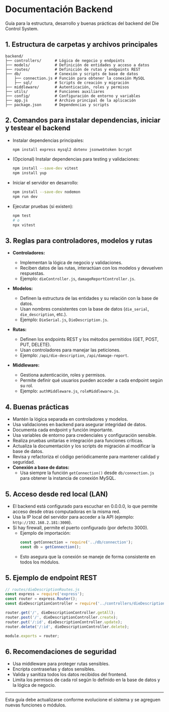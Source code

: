 
# Documentación Backend

Guía para la estructura, desarrollo y buenas prácticas del backend del Die Control System.

## 1. Estructura de carpetas y archivos principales

```
backend/
├── controllers/      # Lógica de negocio y endpoints
├── models/           # Definición de entidades y acceso a datos
├── routes/           # Definición de rutas y endpoints REST
├── db/               # Conexión y scripts de base de datos
│   ├── connection.js # Función para obtener la conexión MySQL
│   ├── sql/          # Scripts de creación y migración
├── middleware/       # Autenticación, roles y permisos
├── utils/            # Funciones auxiliares
├── config/           # Configuración de entorno y variables
├── app.js            # Archivo principal de la aplicación
├── package.json      # Dependencias y scripts
```


## 2. Comandos para instalar dependencias, iniciar y testear el backend

- Instalar dependencias principales:
	```bash
	npm install express mysql2 dotenv jsonwebtoken bcrypt
	```
- (Opcional) Instalar dependencias para testing y validaciones:
	```bash
	npm install --save-dev vitest
	npm install yup
	```
- Iniciar el servidor en desarrollo:
	```bash
	npm install --save-dev nodemon
	npm run dev
	```
- Ejecutar pruebas (si existen):
	```bash
	npm test
	# o
	npx vitest
	```

## 3. Reglas para controladores, modelos y rutas

- **Controladores:**
	- Implementan la lógica de negocio y validaciones.
	- Reciben datos de las rutas, interactúan con los modelos y devuelven respuestas.
	- Ejemplo: `dieController.js`, `damageReportController.js`.

- **Modelos:**
	- Definen la estructura de las entidades y su relación con la base de datos.
	- Usan nombres consistentes con la base de datos (`die_serial`, `die_description`, etc.).
	- Ejemplo: `DieSerial.js`, `DieDescription.js`.

- **Rutas:**
	- Definen los endpoints REST y los métodos permitidos (GET, POST, PUT, DELETE).
	- Usan controladores para manejar las peticiones.
	- Ejemplo: `/api/die-description`, `/api/damage-report`.

- **Middleware:**
	- Gestiona autenticación, roles y permisos.
	- Permite definir qué usuarios pueden acceder a cada endpoint según su rol.
	- Ejemplo: `authMiddleware.js`, `roleMiddleware.js`.


## 4. Buenas prácticas

- Mantén la lógica separada en controladores y modelos.
- Usa validaciones en backend para asegurar integridad de datos.
- Documenta cada endpoint y función importante.
- Usa variables de entorno para credenciales y configuración sensible.
- Realiza pruebas unitarias e integración para funciones críticas.
- Actualiza la documentación y los scripts de migración al modificar la base de datos.
- Revisa y refactoriza el código periódicamente para mantener calidad y seguridad.
- **Conexión a base de datos:**
	- Usa siempre la función `getConnection()` desde `db/connection.js` para obtener la instancia de conexión MySQL.

## 5. Acceso desde red local (LAN)

- El backend está configurado para escuchar en 0.0.0.0, lo que permite acceso desde otras computadoras en la misma red.
- Usa la IP local del servidor para acceder a la API (ejemplo: `http://192.168.2.181:3000`).
- Si hay firewall, permite el puerto configurado (por defecto 3000).
	- Ejemplo de importación:
		```js
		const getConnection = require('../db/connection');
		const db = getConnection();
		```
	- Esto asegura que la conexión se maneje de forma consistente en todos los módulos.

## 5. Ejemplo de endpoint REST

```js
// routes/dieDescriptionRoutes.js
const express = require('express');
const router = express.Router();
const dieDescriptionController = require('../controllers/dieDescriptionController');

router.get('/', dieDescriptionController.getAll);
router.post('/', dieDescriptionController.create);
router.put('/:id', dieDescriptionController.update);
router.delete('/:id', dieDescriptionController.delete);

module.exports = router;
```

## 6. Recomendaciones de seguridad

- Usa middleware para proteger rutas sensibles.
- Encripta contraseñas y datos sensibles.
- Valida y sanitiza todos los datos recibidos del frontend.
- Limita los permisos de cada rol según lo definido en la base de datos y la lógica de negocio.

---

Esta guía debe actualizarse conforme evolucione el sistema y se agreguen nuevas funciones o módulos.
